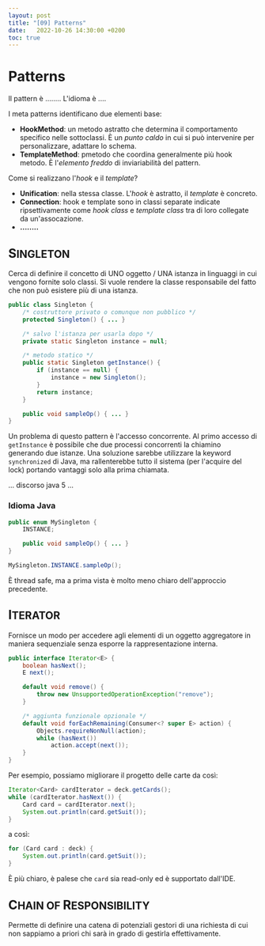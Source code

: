 ```yaml
---
layout: post
title: "[09] Patterns"
date:   2022-10-26 14:30:00 +0200
toc: true
---
```


# Patterns

Il pattern è ........
L'idioma è ....

I meta patterns identificano due elementi base:
- __HookMethod__: un metodo astratto che determina il comportamento specifico nelle sottoclassi. È un _punto caldo_ in cui si può intervenire per personalizzare, adattare lo schema.
- __TemplateMethod__: pmetodo che coordina generalmente più hook metodo. È l'_elemento freddo_ di inviariabilità del pattern.

Come si realizzano l'_hook_ e il _template_? 
- __Unification__: nella stessa classe. L'_hook_ è astratto, il _template_ è concreto.
- __Connection__: hook e template sono in classi separate indicate ripsettivamente come _hook class_ e _template class_ tra di loro collegate da un'assocazione.
- __........__

## <big>S</big>INGLETON

Cerca di definire il concetto di UNO oggetto / UNA istanza in linguaggi in cui vengono fornite solo classi.
Si vuole rendere la classe responsabile del fatto che non può esistere più di una istanza.

```java
public class Singleton {
    /* costruttore privato o comunque non pubblico */
    protected Singleton() { ... }

    /* salvo l'istanza per usarla dopo */
    private static Singleton instance = null;

    /* metodo statico */
    public static Singleton getInstance() {
        if (instance == null) {
            instance = new Singleton();
        }
        return instance;
    }

    public void sampleOp() { ... }
}
```

Un problema di questo pattern è l'accesso concorrente.
Al primo accesso di `getInstance` è possibile che due processi concorrenti la chiamino generando due istanze. 
Una soluzione sarebbe utilizzare la keyword `synchronized` di Java, ma rallenterebbe tutto il sistema (per l'acquire del lock) portando vantaggi solo alla prima chiamata.

... discorso java 5 ...

### Idioma Java

```java
public enum MySingleton {
    INSTANCE;

    public void sampleOp() { ... }
}

MySingleton.INSTANCE.sampleOp();
```

È thread safe, ma a prima vista è molto meno chiaro dell'approccio precedente.

## <big>I</big>TERATOR

Fornisce un modo per accedere agli elementi di un oggetto aggregatore in maniera sequenziale senza esporre la rappresentazione interna.

```java
public interface Iterator<E> {
    boolean hasNext();
    E next();

    default void remove() {
        throw new UnsupportedOperationException("remove");
    }

    /* aggiunta funzionale opzionale */
    default void forEachRemaining(Consumer<? super E> action) {
        Objects.requireNonNull(action);
        while (hasNext())
            action.accept(next());
    }
}
```

Per esempio, possiamo migliorare il progetto delle carte da così:
```java
Iterator<Card> cardIterator = deck.getCards();
while (cardIterator.hasNext()) {
    Card card = cardIterator.next();
    System.out.println(card.getSuit());
}
```

a così:

```java
for (Card card : deck) {
    System.out.println(card.getSuit());
}
```

È più chiaro, è palese che `card` sia read-only ed è supportato dall'IDE.

## <big>C</big>HAIN OF <big>R</big>ESPONSIBILITY
Permette di definire una catena di potenziali gestori di una richiesta di cui non sappiamo a priori chi sarà in grado di gestirla effettivamente.
